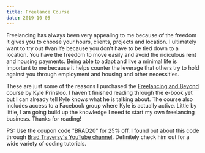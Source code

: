 ```yaml
---
title: Freelance Course
date: 2019-10-05
---
```


Freelancing has always been very appealing to me because of the freedom it gives you to choose your hours, clients, projects and location. I ultimately want to try out #vanlife because you don't have to be tied down to a location. You have the freedom to move easily and avoid the ridiculous rent and housing payments. Being able to adapt and live a minimal life is important to me because it helps counter the leverage that others try to hold against you through employment and housing and other necessities.

These are just some of the reasons I purchased the [Freelancing and Beyond](https://studywebdevelopment.com/freelancing.html) course by Kyle Prinsloo. I haven't finished reading through the e-book yet but I can already tell Kyle knows what he is talking about. The course also includes access to a Facebook group where Kyle is actually active. Little by little, I am going build up the knowledge I need to start my own freelancing business. Thanks for reading!

PS: Use the coupon code "BRAD20" for 25% off. I found out about this code through [Brad Traversy's YouTube channel](https://www.youtube.com/user/TechGuyWeb/videos). Definitely check him out for a wide variety of coding tutorials.
